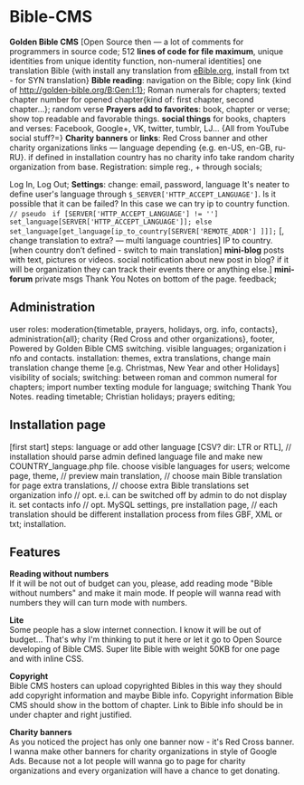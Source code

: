  Bible-CMS
===========

**Golden Bible  CMS** [Open Source then — a lot of comments for programmers in source code; 512 **lines of code for file maximum**, unique identities from unique identity function, non-numeral identities]
one translation Bible {with install any translation from [eBible.org](http://ebible.org), install from txt - for SYN translation}
**Bible reading**: navigation on the Bible; copy link {kind of http://golden-bible.org/B:Gen:I:1}; Roman numerals for chapters; texted chapter number for opened chapter{kind of: first chapter, second chapter…}; random verse
**Prayers**
**add to favorites**: book, chapter or verse; show top readable and favorable things.
**social things** for books, chapters and verses: Facebook, Google+, VK, twitter, tumblr, LJ… {All from YouTube social stuff?=}
**Charity banners** or **links**: Red Cross banner and other charity organizations links — language depending {e.g. en-US, en-GB, ru-RU}. 
if defined in installation country has no charity info take random charity organization from base.
Registration: simple reg., + through socials;


Log In, Log Out;
**Settings**: change: email, password, language 
It's neater to define user's language through `$_SERVER['HTTP_ACCEPT_LANGUAGE']`. Is it possible that it can be failed? In this case we can try ip to country function.
`// pseudo `
`if [SERVER['HTTP_ACCEPT_LANGUAGE'] != '']   set_language[SERVER['HTTP_ACCEPT_LANGUAGE']]; else   set_language[get_language[ip_to_country[SERVER['REMOTE_ADDR'] ]]];`
[, change translation to extra? — multi language countries]
IP to country. [when country don’t defined - switch to main translation]
**mini-blog** posts with text, pictures or videos.
social notification about new post in blog? 
if it will be organization they can track their events there or anything else.]
**mini-forum** private msgs
Thank You Notes on bottom of the page.
feedback;

Administration
--------------
user roles: moderation{timetable, prayers, holidays, org. info, contacts}, administration{all};
charity {Red Cross and other organizations}, footer, Powered by Golden Bible CMS switching.
visible languages;
organization i nfo and contacts.
installation: themes, extra translations, change main translation
change theme [e.g. Christmas, New Year and other Holidays]
visibility of socials;
switching: between roman and common numeral for chapters; import number texting module for language; switching Thank You Notes.
reading timetable; Christian holidays; prayers editing;

Installation page
-----------------
[first start]
steps: language 
or add other language [CSV? dir: LTR or RTL], // installation should parse admin defined language file and make new COUNTRY_language.php file.
choose visible languages for users;
welcome page, 
theme, // preview
main translation, // choose main Bible translation for page
extra translations, // choose extra Bible translations
set organization info // opt. e.i. can be switched off by admin to do not display it.
set contacts info // opt. 
MySQL settings, pre installation page, 
// each translation should be different installation process from files GBF, XML or txt;
installation.

Features
--------
**Reading without numbers**  
If it will be not out of budget can you, please, add reading mode "Bible without numbers" and make it main mode. If people will wanna read with numbers they will can turn mode with numbers.

**Lite**  
Some people has a slow internet connection. I know it will be out of budget...
That's why I'm thinking to put it here or let it go to Open Source developing of Bible CMS.
Super lite Bible with weight 50KB for one page and with inline CSS.

**Copyright**  
Bible CMS hosters can upload copyrighted Bibles in this way they should add copyright information and maybe Bible info.
Copyright information Bible CMS should show in the bottom of chapter. Link to Bible info should be in under chapter and right justified.

**Charity banners**  
As you noticed the project has only one banner now - it's Red Cross banner.
I wanna make other banners for charity organizations in style of Google Ads.
Because not a lot people will wanna go to page for charity organizations and every organization will have a chance to get donating.
